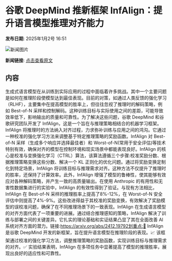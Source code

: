 # ​谷歌 DeepMind 推新框架 InfAlign：提升语言模型推理对齐能力

**发布日期**: 2025年1月2号 16:51

![新闻图片](https://pic.chinaz.com/picmap/thumb/202305091556160776_8.jpg)

**新闻链接**: [点击查看原文](https://www.aibase.com/zh/news/14430)

## 内容

生成式语言模型在从训练到实际应用的过程中面临着许多挑战。其中一个主要问题是如何在推理阶段使模型达到最佳表现。目前的对策，如通过人类反馈的强化学习（RLHF），主要集中在提高模型的胜率上，但往往忽视了推理时的解码策略，例如 Best-of-N 采样和控制解码。这种训练目标与实际使用之间的差距，可能导致效率低下，影响输出的质量和可靠性。为了解决这些问题，谷歌 DeepMind 和谷歌研究团队开发了 InfAlign，这是一个旨在与推理策略相结合的机器学习框架。InfAlign 将推理时的方法纳入对齐过程，力求弥补训练与应用之间的鸿沟。它通过一种校准的强化学习方法来调整基于特定推理策略的奖励函数。InfAlign 对 Best-of-N 采样（生成多个响应并选择最佳者）和 Worst-of-N(常用于安全评估)等技术特别有效，确保对齐的模型在控制环境和现实场景中都能表现良好。InfAlign 的核心是校准与变换强化学习（CTRL）算法，该算法遵循三个步骤:校准奖励分数、根据推理策略变换这些分数、解决一个 KL 正则化的优化问题。通过将奖励变换定制化到特定场景，InfAlign 将训练目标与推理需求对齐。这种方法不仅提升了推理时的胜率，还保持了计算效率。此外，InfAlign 增强了模型的鲁棒性，使其能够有效应对各种解码策略，并产生一致的高质量输出。在使用 Anthropic 的有用性和无害性数据集进行的实验中，InfAlign 的有效性得到了验证。与现有方法相比，InfAlign 在 Best-of-N 采样的推理胜率上提高了8%-12%，在 Worst-of-N 安全评估中则提高了4%-9%。这些改进得益于其校准的奖励变换，有效解决了奖励模型的误校准问题，确保了在不同推理场景下的一致表现。InfAlign 在生成语言模型的对齐方面代表了一项重要的进展。通过结合推理感知的策略，InfAlign 解决了训练与部署之间的关键差异。它扎实的理论基础和实证结果凸显了其在全面改善 AI 系统对齐方面的潜力。链接:https://arxiv.org/abs/2412.19792划重点:🌟 InfAlign 是谷歌 DeepMind 开发的新框架，旨在提升语言模型在推理阶段的表现。📈 该框架通过校准的强化学习方法，调整推理策略的奖励函数，实现训练目标与推理需求的对齐。✅ 实验结果表明，InfAlign 在多项任务中显著提高了模型的推理胜率，展现出良好的适应性和可靠性。
